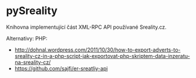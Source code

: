 pySreality
==========

Knihovna implementující část XML-RPC API používané Sreality.cz.


Alternativy:
PHP:
- http://dohnal.wordpress.com/2011/10/30/how-to-export-adverts-to-sreality-cz-in-a-php-script-jak-exportovat-php-skriptem-data-inzeratu-na-sreality-cz/
- https://github.com/sajfi/er-sreatliy-api
